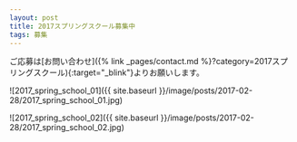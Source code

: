 ```yaml
---
layout: post
title: 2017スプリングスクール募集中
tags: 募集
---
```


ご応募は[お問い合わせ]({% link _pages/contact.md %}?category=2017スプリングスクール){:target="_blink"}よりお願いします。


![2017_spring_school_01]({{ site.baseurl }}/image/posts/2017-02-28/2017_spring_school_01.jpg)

![2017_spring_school_02]({{ site.baseurl }}/image/posts/2017-02-28/2017_spring_school_02.jpg)
